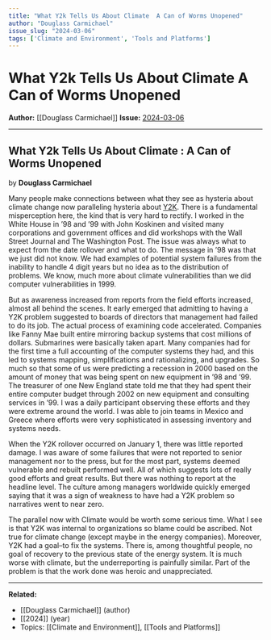 ```yaml
---
title: "What Y2k Tells Us About Climate  A Can of Worms Unopened"
author: "Douglass Carmichael"
issue_slug: "2024-03-06"
tags: ['Climate and Environment', 'Tools and Platforms']
---
```


# What Y2k Tells Us About Climate  A Can of Worms Unopened

**Author:** [[Douglass Carmichael]]
**Issue:** [2024-03-06](https://plex.collectivesensecommons.org/2024-03-06/)

---

## What Y2k Tells Us About Climate : A Can of Worms Unopened
by **Douglass Carmichael**

Many people make connections between what they see as hysteria about climate change now paralleling hysteria about [Y2K](https://en.wikipedia.org/wiki/Year_2000_problem). There is a fundamental misperception here, the kind that is very hard to rectify. I worked in the White House in ’98 and ’99 with John Koskinen and visited many corporations and government offices and did workshops with the Wall Street Journal and The Washington Post. The issue was always what to expect from the date rollover and what to do. The message in ’98 was that we just did not know. We had examples of potential system failures from the inability to handle 4 digit years but no idea as to the distribution of problems. We know, much more about climate vulnerabilities than we did computer vulnerabilities in 1999.

But as awareness increased from reports from the field efforts increased, almost all behind the scenes. It early emerged that admitting to having a Y2K problem suggested to boards of directors that management had failed to do its job. The actual process of examining code accelerated. Companies like Fanny Mae built entire mirroring backup systems that cost millions of dollars. Submarines were basically taken apart. Many companies had for the first time a full accounting of the computer systems they had, and this led to systems mapping, simplifications and rationalizing, and upgrades. So much so that some of us were predicting a recession in 2000 based on the amount of money that was being spent on new equipment in ’98 and ’99. The treasurer of one New England state told me that they had spent their entire computer budget through 2002 on new equipment and consulting services in ’99. I was a daily participant observing these efforts and they were extreme around the world. I was able to join teams in Mexico and Greece where efforts were very sophisticated in assessing inventory and systems needs.

When the Y2K rollover occurred on January 1, there was little reported damage. I was aware of some failures that were not reported to senior management nor to the press, but for the most part, systems deemed vulnerable and rebuilt performed well. All of which suggests lots of really good efforts and great results. But there was nothing to report at the headline level. The culture among managers worldwide quickly emerged saying that it was a sign of weakness to have had a Y2K problem so narratives went to near zero.

The parallel now with Climate would be worth some serious time. What I see is that Y2K was internal to organizations so blame could be ascribed. Not true for climate change (except maybe in the energy companies). Moreover, Y2K had a goal–to fix the systems. There is, among thoughtful people, no goal of recovery to the previous state of the energy system. It is much worse with climate, but the underreporting is painfully similar. Part of the problem is that the work done was heroic and unappreciated.

---

**Related:**
- [[Douglass Carmichael]] (author)
- [[2024]] (year)
- Topics: [[Climate and Environment]], [[Tools and Platforms]]

